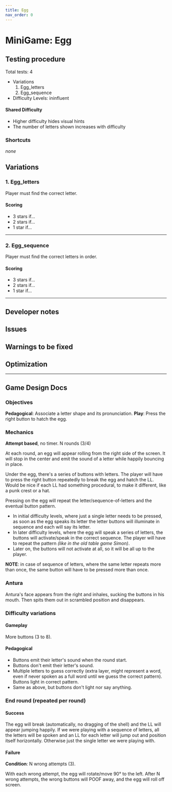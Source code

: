 ```yaml
---
title: Egg
nav_order: 0
---
```

# MiniGame: Egg


## Testing procedure
Total tests: 4
- Variations
	1. Egg_letters
    2. Egg_sequence
- Difficulty Levels: ininfluent

#### Shared Difficulty
- Higher difficulty hides visual hints
- The number of letters shown increases with difficulty


### Shortcuts
_none_

## Variations

### 1. Egg_letters
Player must find the correct letter.

#### Scoring
- 3 stars if...
- 2 stars if...
- 1 star if...
---
### 2. Egg_sequence
Player must find the correct letters in order.

#### Scoring
- 3 stars if...
- 2 stars if...
- 1 star if...
---
## Developer notes

## Issues

## Warnings to be fixed

## Optimization

---

## Game Design Docs

### Objectives

**Pedagogical**: Associate a letter shape and its pronunciation.
**Play**: Press the right button to hatch the egg.

### Mechanics

**Attempt based**, no timer. N rounds (3/4)

At each round, an egg will appear rolling from the right side of the screen. It will stop in the center and emit the sound of a letter while happily bouncing in place.

Under the egg, there's a series of buttons with letters. The player will have to press the right button repeatedly to break the egg and hatch the LL. Would be nice if each LL had something procedural, to make it different, like a punk crest or a hat.

Pressing on the egg will repeat the letter/sequence-of-letters and the eventual button pattern.

- In initial difficulty levels, where just a single letter needs to be pressed, as soon as the egg speaks its letter the letter buttons will illuminate in sequence and each will say its letter.
- In later difficulty levels, where the egg will speak a series of letters, the buttons will activate/speak in the correct sequence. The player will have to repeat the pattern _(like in the old table game Simon)_.
- Later on, the buttons will not activate at all, so it will be all up to the player.

**NOTE**: in case of sequence of letters, where the same letter repeats more than once, the same button will have to be pressed more than once.

### Antura

Antura's face appears from the right and inhales, sucking the buttons in his mouth. Then spits them out in scrambled position and disappears.

### Difficulty variations
#### Gameplay
More buttons (3 to 8).

#### Pedagogical

- Buttons emit their letter's sound when the round start.
- Buttons don't emit their letter's sound.
- Multiple letters to guess correctly (extra layer, might represent a word, even if never spoken as a full word until we guess the correct pattern). Buttons light in correct pattern.
- Same as above, but buttons don't light nor say anything.

### End round (repeated per round)

#### Success
The egg will break (automatically, no dragging of the shell) and the LL will appear jumping happily. If we were playing with a sequence of letters, all the letters will be spoken and an LL for each letter will jump out and position itself horizontally. Otherwise just the single letter we were playing with.

#### Failure

**Condition**: N wrong attempts (3).

With each wrong attempt, the egg will rotate/move 90° to the left. After N wrong attempts, the wrong buttons will POOF away, and the egg will roll off screen.
